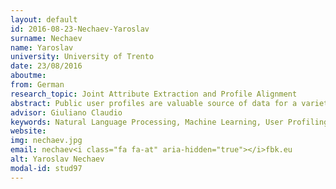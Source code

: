 ```yaml
---
layout: default 
id: 2016-08-23-Nechaev-Yaroslav
surname: Nechaev
name: Yaroslav
university: University of Trento
date: 23/08/2016
aboutme: 
from: German
research_topic: Joint Attribute Extraction and Profile Alignment
abstract: Public user profiles are valuable source of data for a variety of promotional and marketing activities run by companies and governments. I aim to design a deep learning-based solution that can gather and infer user attributes by efficiently utilising all available user-related information from multiple social media accounts of the same person.
advisor: Giuliano Claudio
keywords: Natural Language Processing, Machine Learning, User Profiling, Deep Learning
website: 
img: nechaev.jpg
email: nechaev<i class="fa fa-at" aria-hidden="true"></i>fbk.eu
alt: Yaroslav Nechaev
modal-id: stud97
---
```

